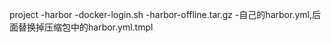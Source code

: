 project
    -harbor
        -docker-login.sh
        -harbor-offline.tar.gz
        -自己的harbor.yml,后面替换掉压缩包中的harbor.yml.tmpl
